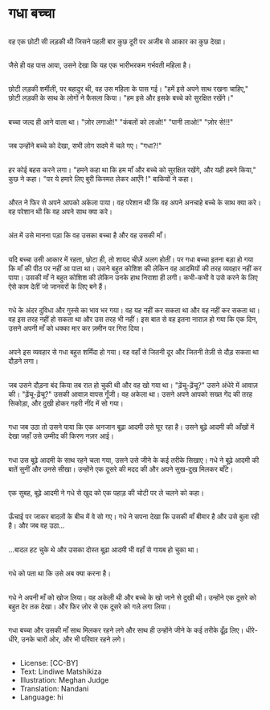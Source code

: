 # गधा बच्चा

##
वह एक छोटी सी लड़की थी जिसने पहली बार कुछ दूरी पर अजीब से आकार का कुछ देखा।

##
जैसे ही वह पास आया, उसने देखा कि यह एक भारीभरकम गर्भवती महिला है।

##
छोटी लड़की शर्मीली, पर बहादुर थी, वह उस महिला के पास गई। "हमें इसे अपने साथ रखना चाहिए," छोटी लड़की के साथ के लोगों ने फैसला किया। "हम इसे और इसके बच्चे को सुरक्षित रखेंगे।"

##
बच्चा जल्द ही आने वाला था। "ज़ोर लगाओ!" "कंबलों को लाओ!" "पानी लाओ!" "ज़ोर से!!!"

##
जब उन्होंने बच्चे को देखा, सभी लोग सदमे में चले गए। "गधा?!"

##
हर कोई बहस करने लगा। "हमने कहा था कि हम माँ और बच्चे को सुरक्षित रखेंगे, और यही हमने किया," कुछ ने कहा। "पर ये हमारे लिए बुरी किस्मत लेकर आएँगे !" बाकियों ने कहा।

##
औरत ने फिर से अपने आपको अकेला पाया। वह परेशान थी कि वह अपने अनचाहे बच्चे के साथ क्या करे। वह परेशान थी कि वह अपने साथ क्या करे।

##
अंत में उसे मानना पड़ा कि वह उसका बच्चा है और वह उसकी माँ।

##
यदि बच्चा उसी आकार में रहता, छोटा ही, तो शायद चीज़ें अलग होतीं। पर गधा बच्चा इतना बड़ा हो गया कि माँ की पीठ पर नहीं आ पाता था। उसने बहुत कोशिश की लेकिन वह आदमियों की तरह व्यवहार नहीं कर पाया। उसकी माँ ने बहुत कोशिश की लेकिन उनके हाथ निराशा ही लगी। कभी-कभी वे उसे करने के लिए ऐसे काम देतीं जो जानवरों के लिए बने हैं।

##
गधे के अंदर दुविधा और गुस्से का भाव भर गया। वह यह नहीं कर सकता था और वह नहीं कर सकता था। वह इस तरह नहीं हो सकता था और उस तरह भी नहीं। इस बात से वह इतना नाराज़ हो गया कि एक दिन, उसने अपनी माँ को धक्का मार कर ज़मीन पर गिरा दिया।

##
अपने इस व्यवहार से गधा बहुत शर्मिंदा हो गया। वह वहाँ से जितनी दूर और जितनी तेज़ी से दौड़ सकता था दौड़ने लगा।

##
जब उसने दौड़ना बंद किया तब रात हो चुकी थी और वह खो गया था। "ढ़ेंचू-ढ़ेंचू?" उसने अंधेरे में आवाज़ की। "ढ़ेंचू-ढ़ेंचू?" उसकी आवाज़ वापस गूँजी। वह अकेला था। उसने अपने आपको सख्त गेंद की तरह सिकोड़ा, और दुखी होकर गहरी नींद में सो गया।

##
गधा जब उठा तो उसने पाया कि एक अनजान बूढ़ा आदमी उसे घूर रहा है। उसने बूढ़े आदमी की आँखों में देखा जहाँ उसे उम्मीद की किरण नज़र आई।

##
गधा उस बूढ़े आदमी के साथ रहने चला गया, उसने उसे जीने के कई तरीके सिखाए। गधे ने बूढ़े आदमी की बातें सुनीं और उनसे सीखा। उन्होंने एक दूसरे की मदद की और अपने सुख-दुख मिलकर बाँटे।

##
एक सुबह, बूढ़े आदमी ने गधे से खुद को एक पहाड़ की चोटी पर ले चलने को कहा।

##
ऊँचाई पर जाकर बादलों के बीच में वे सो गए। गधे ने सपना देखा कि उसकी माँ बीमार है और उसे बुला रही है। और जब वह उठा...

##
...बादल हट चुके थे और उसका दोस्त बूढ़ा आदमी भी वहाँ से गायब हो चुका था।

##
गधे को पता था कि उसे अब क्या करना है।

##
गधे ने अपनी माँ को खोज लिया। वह अकेली थी और बच्चे के खो जाने से दुखी थी। उन्होंने एक दूसरे को बहुत देर तक देखा। और फिर ज़ोर से एक दूसरे को गले लगा लिया।

##
गधा बच्चा और उसकी माँ साथ मिलकर रहने लगे और साथ ही उन्होंने जीने के कई तरीके ढूँढ़ लिए। धीरे-धीरे, उनके चारों ओर, और भी परिवार रहने लगे।

##
* License: [CC-BY]
* Text: Lindiwe Matshikiza
* Illustration: Meghan Judge
* Translation: Nandani
* Language: hi
